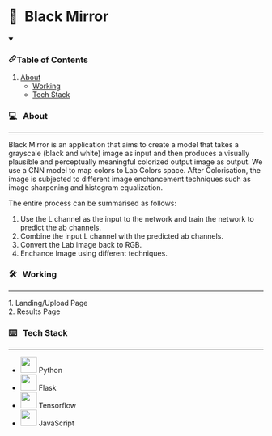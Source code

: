 # :art:&nbsp; Black Mirror

<details open="open">
  <summary><h3 dir="auto"><a id="user-content-table-of-contents" class="anchor" aria-hidden="true" href="#table-of-contents"><svg class="octicon octicon-link" viewBox="0 0 16 16" version="1.1" width="16" height="16" aria-hidden="true"><path fill-rule="evenodd" d="M7.775 3.275a.75.75 0 001.06 1.06l1.25-1.25a2 2 0 112.83 2.83l-2.5 2.5a2 2 0 01-2.83 0 .75.75 0 00-1.06 1.06 3.5 3.5 0 004.95 0l2.5-2.5a3.5 3.5 0 00-4.95-4.95l-1.25 1.25zm-4.69 9.64a2 2 0 010-2.83l2.5-2.5a2 2 0 012.83 0 .75.75 0 001.06-1.06 3.5 3.5 0 00-4.95 0l-2.5 2.5a3.5 3.5 0 004.95 4.95l1.25-1.25a.75.75 0 00-1.06-1.06l-1.25 1.25a2 2 0 01-2.83 0z"></path></svg></a>Table of Contents</h3></summary>
  <ol dir="auto">
    <li><a href="#computer--about">About</a>
      <ul dir="auto">
        <li><a href="#hammer_and_wrench--working">Working</a></li>
        <li><a href="#keyboard--tech-stack">Tech Stack</a></li>
      </ul>
    </li>
  </ol>
</details>

### :computer: &nbsp; About
<hr />
Black Mirror is an application that aims to create a model that takes a grayscale (black and white) image as input and then produces a visually plausible and perceptually meaningful colorized output image as output. We use a CNN model to map colors to Lab Colors space. 
After Colorisation, the image is subjected to different image enchancement techniques such as image sharpening and histogram equalization. 

The entire process can be summarised as follows:
1. Use the L channel as the input to the network and train the network to predict the ab channels.
2. Combine the input L channel with the predicted ab channels.
3. Convert the Lab image back to RGB.
4. Enchance Image using different techniques. 
   
### :hammer_and_wrench: &nbsp; Working
<hr />
1. Landing/Upload Page

<br />
2. Results Page

### :keyboard: &nbsp; Tech Stack
<hr />
<ul dir="auto">
<li><a target="_blank" rel="noopener noreferrer nofollow" href="https://user-images.githubusercontent.com/25181517/183423507-c056a6f9-1ba8-4312-a350-19bcbc5a8697.png"><img src="https://user-images.githubusercontent.com/25181517/183423507-c056a6f9-1ba8-4312-a350-19bcbc5a8697.png" height="32" style="max-width: 100%;"></a> Python</li>
<li><a target="_blank" rel="noopener noreferrer nofollow" href="https://user-images.githubusercontent.com/25181517/183423775-2276e25d-d43d-4e58-890b-edbc88e915f7.png"><img src="https://user-images.githubusercontent.com/25181517/183423775-2276e25d-d43d-4e58-890b-edbc88e915f7.png" height="32" style="max-width: 100%;"></a> Flask</li>
<li><a target="_blank" rel="noopener noreferrer nofollow" href="https://www.vectorlogo.zone/logos/tensorflow/tensorflow-icon.svg"><img src="https://www.vectorlogo.zone/logos/tensorflow/tensorflow-icon.svg" height="32" style="max-width: 100%;"></a> Tensorflow</li>
<li><a target="_blank" rel="noopener noreferrer nofollow" href="https://user-images.githubusercontent.com/25181517/117447155-6a868a00-af3d-11eb-9cfe-245df15c9f3f.png"><img src="https://user-images.githubusercontent.com/25181517/117447155-6a868a00-af3d-11eb-9cfe-245df15c9f3f.png" height="32" style="max-width: 100%;"></a> JavaScript</li>
</ul>

